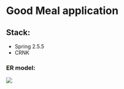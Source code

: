 <h1>Good Meal application</h1>
<h2>Stack: </h2>
<ul>
    <li>Spring 2.5.5</li>
    <li>CRNK</li>
</ul>
<h3>ER model: </h2>
<p><img src="https://github.com/nvectorrr/GoodMeal/blob/master/ER%20model.png"></p>
